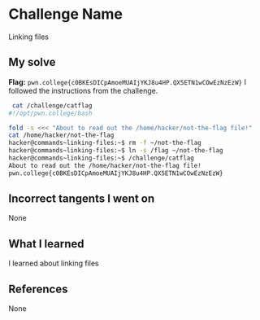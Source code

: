 # Challenge Name
Linking files

## My solve
**Flag:** `pwn.college{c0BKEsDICpAmoeMUAIjYKJ8u4HP.QX5ETN1wCOwEzNzEzW}`
I followed the instructions from the challenge.

```bash
 cat /challenge/catflag
#!/opt/pwn.college/bash

fold -s <<< "About to read out the /home/hacker/not-the-flag file!"
cat /home/hacker/not-the-flag
hacker@commands~linking-files:~$ rm -f ~/not-the-flag
hacker@commands~linking-files:~$ ln -s /flag ~/not-the-flag
hacker@commands~linking-files:~$ /challenge/catflag
About to read out the /home/hacker/not-the-flag file!
pwn.college{c0BKEsDICpAmoeMUAIjYKJ8u4HP.QX5ETN1wCOwEzNzEzW}
```
## Incorrect tangents I went on
None

## What I learned
I learned about linking files

## References 
None
